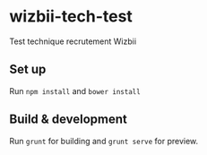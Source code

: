 # wizbii-tech-test

Test technique recrutement Wizbii

## Set up

Run `npm install` and `bower install`

## Build & development

Run `grunt` for building and `grunt serve` for preview.
